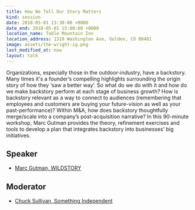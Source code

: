 ```yaml
---
title: How We Tell Our Story Matters
kind: session
date: 2018-05-01 13:30:00 +0000
date_end: 2018-05-01 15:00:00 +0000
location_name: Table Mountain Inn
location_address: 1310 Washington Ave, Golden, CO 80401
image: assets/the-wright-ig.png
last_modified_at: now
layout: talk
---
```

Organizations, especially those in the outdoor-industry, have a backstory. Many times it's a founder’s compelling highlights surrounding the origin story of how they ‘saw a better way’. So what do we do with it and how do we make backstory perform at each stage of business growth? How is backstory relevant as a way to connect to audiences (remembering that employees and customers are buying your future-vision as well as your past-performance)? Within M&A, how does backstory thoughtfully merge/scale into a company’s post-acquisition narrative? In this 90-minute workshop, Marc Gutman provides the theory, refinement exercises and tools to develop a plan that integrates backstory into businesses’ big initiatives.

## Speaker

* [Marc Gutman, WILDSTORY](https://wildstory.com/)

## Moderator

* [Chuck Sullivan, Something Independent](http://www.somethingindependent.com/)